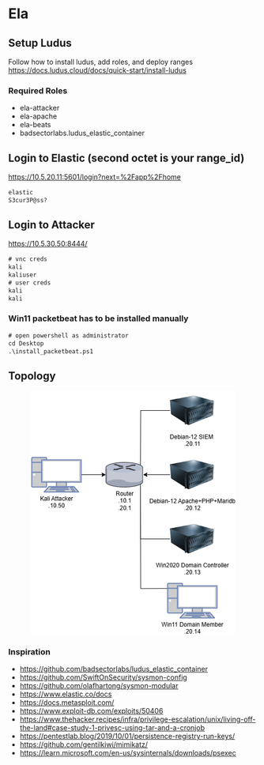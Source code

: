 # Ela

## Setup Ludus
Follow how to install ludus, add roles, and deploy ranges
https://docs.ludus.cloud/docs/quick-start/install-ludus

### Required Roles
- ela-attacker
- ela-apache
- ela-beats
- badsectorlabs.ludus_elastic_container

## Login to Elastic (second octet is your range_id)
https://10.5.20.11:5601/login?next=%2Fapp%2Fhome

```
elastic
S3cur3P@ss?
```

## Login to Attacker 
https://10.5.30.50:8444/

```
# vnc creds
kali
kaliuser
# user creds
kali
kali
```

### Win11 packetbeat has to be installed manually

```
# open powershell as administrator 
cd Desktop
.\install_packetbeat.ps1
```

## Topology
<img src="./topology-tests/topology.png" alt="Topology" style="display: block; margin: 0 auto;" />

### Inspiration
- https://github.com/badsectorlabs/ludus_elastic_container
- https://github.com/SwiftOnSecurity/sysmon-config
- https://github.com/olafhartong/sysmon-modular
- https://www.elastic.co/docs
- https://docs.metasploit.com/
- https://www.exploit-db.com/exploits/50406
- https://www.thehacker.recipes/infra/privilege-escalation/unix/living-off-the-land#case-study-1-privesc-using-tar-and-a-cronjob
- https://pentestlab.blog/2019/10/01/persistence-registry-run-keys/
- https://github.com/gentilkiwi/mimikatz/
- https://learn.microsoft.com/en-us/sysinternals/downloads/psexec

